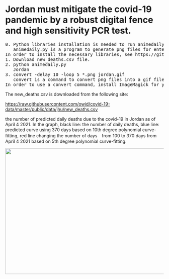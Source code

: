 # Jordan must mitigate the covid-19 pandemic by a robust digital fence and high sensitivity PCR test.

<pre>
0. Python libraries installation is needed to run animedaily.py
   animedaily.py is a program to generate png files for entered Country.
In order to install the necessary libraries, see https://github.com/ytakefuji/python-novice
1. Download new_deaths.csv file.
2. python animedaily.py
   Jordan
3. convert -delay 10 -loop 5 *.png jordan.gif
   convert is a command to convert png files into a gif file
In order to use a convert command, install ImageMagick for your OS.
</pre>


The new_deaths.csv is downloaded from the following site: 

https://raw.githubusercontent.com/owid/covid-19-data/master/public/data/jhu/new_deaths.csv

the number of predicted daily deaths due to the covid-19 in Jordan as of April 4 2021.
In the graph, black line: the number of daily deaths, blue line: predicted curve using 370 days based on 10th degree polynomial curve-fitting, red line changing the number of days　from 100 to 370 days from April 4 2021 based on 5th degree polynomial curve-fitting.

<img src='jordan.gif' height=400 width=600>

